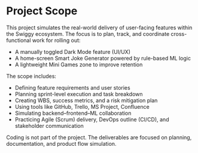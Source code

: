 # Project Scope

This project simulates the real-world delivery of user-facing features within the Swiggy ecosystem. The focus is to plan, track, and coordinate cross-functional work for rolling out:

- A manually toggled Dark Mode feature (UI/UX)
- A home-screen Smart Joke Generator powered by rule-based ML logic
- A lightweight Mini Games zone to improve retention

The scope includes:
- Defining feature requirements and user stories
- Planning sprint-level execution and task breakdown
- Creating WBS, success metrics, and a risk mitigation plan
- Using tools like GitHub, Trello, MS Project, Confluence
- Simulating backend–frontend–ML collaboration
- Practicing Agile (Scrum) delivery, DevOps outline (CI/CD), and stakeholder communication

Coding is not part of the project. The deliverables are focused on planning, documentation, and product flow simulation.
